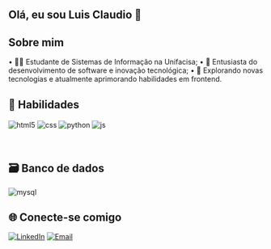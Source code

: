 ## Olá, eu sou Luis Claudio 👋

## Sobre mim
• 👨‍💻 Estudante de Sistemas de Informação na Unifacisa;
• 🚀 Entusiasta do desenvolvimento de software e inovação tecnológica;
• 📖 Explorando novas tecnologias e atualmente aprimorando habilidades em frontend.
  
## 🔨 Habilidades

<div style="display: inline_block">
  <img align="center" alt="html5" src="https://img.shields.io/badge/HTML5-E34F26?style=for-the-badge&logo=html5&logoColor=white" />
  <img align="center" alt="css" src="https://img.shields.io/badge/CSS3-1572B6?style=for-the-badge&logo=css3&logoColor=white" />
  <img align="center" alt=python src="https://img.shields.io/badge/Python-3776AB?style=for-the-badge&logo=python&logoColor=white" />
  <img align="center" alt="js" src="https://img.shields.io/badge/JavaScript-F7DF1E?style=for-the-badge&logo=javascript&logoColor=black" />

</div><br/>
  
</div><br/>

## 🗃 Banco de dados

<div style="display: inline_block">
  <img align="center" alt="mysql" src="https://img.shields.io/badge/MySQL-005C84?style=for-the-badge&logo=mysql&logoColor=white" />
</div>

## 🌐 Conecte-se comigo

[![LinkedIn](https://img.shields.io/badge/-LinkedIn-0A66C2?style=for-the-badge&logo=linkedin&logoColor=white)](www.linkedin.com/in/luis-claudio-brito-maracajá-907425340)
[![Email](https://img.shields.io/badge/-Email-D14836?style=for-the-badge&logo=gmail&logoColor=white)](mailto:llcbritomaracaja@outlook.com)
